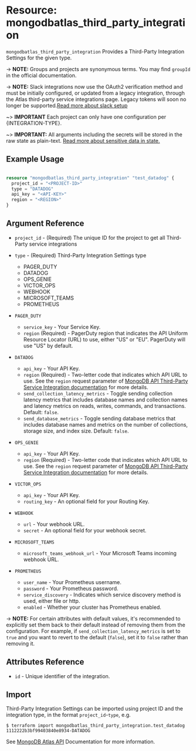 # Resource: mongodbatlas_third_party_integration

`mongodbatlas_third_party_integration` Provides a Third-Party Integration Settings for the given type.

-> **NOTE:** Groups and projects are synonymous terms. You may find `groupId` in the official documentation.

-> **NOTE:** Slack integrations now use the OAuth2 verification method and must be initially configured, or updated from a legacy integration, through the Atlas third-party service integrations page. Legacy tokens will soon no longer be supported.[Read more about slack setup](https://docs.atlas.mongodb.com/tutorial/third-party-service-integrations/)

~> **IMPORTANT** Each project can only have one configuration per {INTEGRATION-TYPE}.

~> **IMPORTANT:** All arguments including the secrets will be stored in the raw state as plain-text. [Read more about sensitive data in state.](https://www.terraform.io/docs/state/sensitive-data.html)


## Example Usage

```terraform

resource "mongodbatlas_third_party_integration" "test_datadog" {
  project_id = "<PROJECT-ID>"
  type = "DATADOG"
  api_key = "<API-KEY>"
  region = "<REGION>"
}

```

## Argument Reference

* `project_id` - (Required) The unique ID for the project to get all Third-Party service integrations
* `type`       - (Required) Third-Party Integration Settings type 
     * PAGER_DUTY
     * DATADOG
     * OPS_GENIE
     * VICTOR_OPS
     * WEBHOOK
     * MICROSOFT_TEAMS
     * PROMETHEUS
       

* `PAGER_DUTY`
  * `service_key` - Your Service Key.
  * `region` (Required) - PagerDuty region that indicates the API Uniform Resource Locator (URL) to use, either "US" or "EU". PagerDuty will use "US" by default.    
* `DATADOG`
  * `api_key` - Your API Key.
  * `region` (Required) - Two-letter code that indicates which API URL to use. See the `region` request parameter of [MongoDB API Third-Party Service Integration documentation](https://www.mongodb.com/docs/atlas/reference/api-resources-spec/v2/#tag/Third-Party-Integrations/operation/createThirdPartyIntegration) for more details.
  * `send_collection_latency_metrics` - Toggle sending collection latency metrics that includes database names and collection names and latency metrics on reads, writes, commands, and transactions. Default: `false`.
  * `send_database_metrics` - Toggle sending database metrics that includes database names and metrics on the number of collections, storage size, and index size. Default: `false`.
* `OPS_GENIE`
  * `api_key` - Your API Key.
  * `region` (Required) - Two-letter code that indicates which API URL to use. See the `region` request parameter of [MongoDB API Third-Party Service Integration documentation](https://www.mongodb.com/docs/atlas/reference/api-resources-spec/v2/#tag/Third-Party-Integrations/operation/createThirdPartyIntegration) for more details.
* `VICTOR_OPS`
  * `api_key` - 	Your API Key.
  * `routing_key` - An optional field for your Routing Key.
* `WEBHOOK`
  * `url` - Your webhook URL.
  * `secret` - An optional field for your webhook secret.
* `MICROSOFT_TEAMS`
  * `microsoft_teams_webhook_url` -  Your Microsoft Teams incoming webhook URL.
* `PROMETHEUS`
  * `user_name` - Your Prometheus username.
  * `password`  - Your Prometheus password.
  * `service_discovery` - Indicates which service discovery method is used, either file or http.
  * `enabled` - Whether your cluster has Prometheus enabled.

-> **NOTE:** For certain attributes with default values, it's recommended to explicitly set them back to their default instead of removing them from the configuration. For example, if `send_collection_latency_metrics` is set to `true` and you want to revert to the default (`false`), set it to `false` rather than removing it.

## Attributes Reference

* `id` - Unique identifier of the integration.

## Import

Third-Party Integration Settings can be imported using project ID and the integration type, in the format `project_id`-`type`, e.g.

```
$ terraform import mongodbatlas_third_party_integration.test_datadog 1112222b3bf99403840e8934-DATADOG
```

See [MongoDB Atlas API](https://www.mongodb.com/docs/atlas/reference/api-resources-spec/#tag/Third-Party-Integrations/operation/createThirdPartyIntegration) Documentation for more information.
